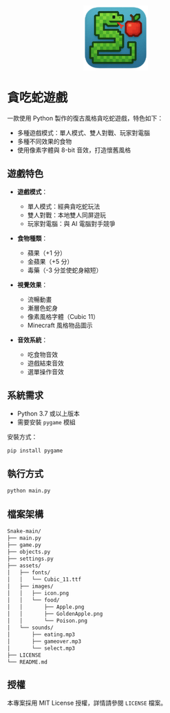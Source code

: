 <p align="center">
  <img src="assets/images/icon.png" width="150" alt="Snake Game Logo">
</p>

# 貪吃蛇遊戲

一款使用 Python 製作的復古風格貪吃蛇遊戲，特色如下：

- 多種遊戲模式：單人模式、雙人對戰、玩家對電腦
- 多種不同效果的食物
- 使用像素字體與 8-bit 音效，打造懷舊風格

## 遊戲特色

- **遊戲模式**：
  - 單人模式：經典貪吃蛇玩法
  - 雙人對戰：本地雙人同屏遊玩
  - 玩家對電腦：與 AI 電腦對手競爭

- **食物種類**：
  - 蘋果（+1 分）
  - 金蘋果（+5 分）
  - 毒藥（-3 分並使蛇身縮短）

- **視覺效果**：
  - 流暢動畫
  - 漸層色蛇身
  - 像素風格字體（Cubic 11）
  - Minecraft 風格物品圖示

- **音效系統**：
  - 吃食物音效
  - 遊戲結束音效
  - 選單操作音效

## 系統需求

- Python 3.7 或以上版本
- 需要安裝 `pygame` 模組

安裝方式：
```bash
pip install pygame
```

## 執行方式

```bash
python main.py
```

## 檔案架構

```
Snake-main/
├── main.py
├── game.py
├── objects.py
├── settings.py
├── assets/
│   ├── fonts/
│   │   └── Cubic_11.ttf
│   ├── images/
│   │   ├── icon.png
│   │   └── food/
│   │       ├── Apple.png
│   │       ├── GoldenApple.png
│   │       └── Poison.png
│   └── sounds/
│       ├── eating.mp3
│       ├── gameover.mp3
│       └── select.mp3
├── LICENSE
└── README.md
```

## 授權

本專案採用 MIT License 授權，詳情請參閱 `LICENSE` 檔案。
